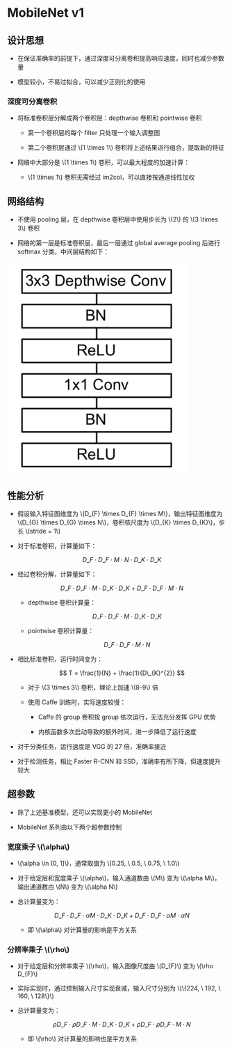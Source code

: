 <script type="text/javascript" src="http://cdn.mathjax.org/mathjax/latest/MathJax.js?config=default"></script>

# MobileNet v1

## 设计思想

- 在保证准确率的前提下，通过深度可分离卷积提高响应速度，同时也减少参数量

- 模型较小，不易过拟合，可以减少正则化的使用

### 深度可分离卷积

- 将标准卷积层分解成两个卷积层：depthwise 卷积和 pointwise 卷积

	- 第一个卷积层的每个 filter 只处理一个输入调整图

	- 第二个卷积层通过 \\(1 \times 1\\) 卷积将上述结果进行组合，提取新的特征

- 网络中大部分是 \\(1 \times 1\\) 卷积，可以最大程度的加速计算：

	- \\(1 \times 1\\) 卷积无需经过 im2col，可以直接按通道线性加权

## 网络结构

- 不使用 pooling 层，在 depthwise 卷积层中使用步长为 \\(2\\) 的 \\(3 \times 3\\) 卷积

- 网络的第一层是标准卷积层，最后一层通过 global average pooling 后进行 softmax 分类，中间层结构如下：

![img](images/mobilenet_v1.png)

## 性能分析

- 假设输入特征图维度为 \\(D\_{F} \times D\_{F} \times M\\)，输出特征图维度为 \\(D\_{G} \times D\_{G} \times N\\)，卷积核尺度为 \\(D\_{K} \times D\_{K}\\)，步长 \\(stride = 1\\)

- 对于标准卷积，计算量如下：

	$$ D\_{F} \cdot D\_{F} \cdot M \cdot N \cdot D\_{K} \cdot D\_{K} $$

- 经过卷积分解，计算量如下：

	$$ D\_{F} \cdot D\_{F} \cdot M \cdot D\_{K} \cdot D\_{K} + D\_{F} \cdot D\_{F} \cdot M \cdot N $$

	- depthwise 卷积计算量：

		$$ D\_{F} \cdot D\_{F} \cdot M \cdot D\_{K} \cdot D\_{K} $$

	- pointwise 卷积计算量：

		$$ D\_{F} \cdot D\_{F} \cdot M \cdot N $$

- 相比标准卷积，运行时间变为：

	$$ T = \frac{1}{N} + \frac{1}{D\_{K}^{2}} $$

	- 对于 \\(3 \times 3\\) 卷积，理论上加速 \\(8-9\\) 倍

	- 使用 Caffe 训练时，实际速度较慢：

		- Caffe 的 group 卷积按 group 依次运行，无法充分发挥 GPU 优势

		- 内核函数多次启动导致的额外时间，进一步降低了运行速度

- 对于分类任务，运行速度是 VGG 的 27 倍，准确率接近

- 对于检测任务，相比 Faster R-CNN 和 SSD，准确率有所下降，但速度提升较大

## 超参数

- 除了上述基准模型，还可以实现更小的 MobileNet

- MobileNet 系列由以下两个超参数控制

### 宽度乘子 \\(\alpha\\)

- \\(\alpha \in (0, 1]\\)，通常取值为 \\(0.25, \ 0.5, \ 0.75, \ 1.0\\)

- 对于给定层和宽度乘子 \\(\alpha\\)，输入通道数由 \\(M\\) 变为 \\(\alpha M\\)，输出通道数由 \\(N\\) 变为 \\(\alpha N\\)

- 总计算量变为：

	$$ D\_{F} \cdot D\_{F} \cdot \alpha M \cdot D\_{K} \cdot D\_{K} + D\_{F} \cdot D\_{F} \cdot \alpha M \cdot \alpha N $$

	- 即 \\(\alpha\\) 对计算量的影响是平方关系

### 分辨率乘子 \\(\rho\\)

- 对于给定层和分辨率乘子 \\(\rho\\)，输入图像尺度由 \\(D\_{F}\\) 变为 \\(\rho D\_{F}\\)

- 实际实现时，通过控制输入尺寸实现衰减，输入尺寸分别为 \\(\\{224, \ 192, \ 160, \ 128\\}\\)

- 总计算量变为：

	$$ \rho D\_{F} \cdot \rho D\_{F} \cdot M \cdot D\_{K} \cdot D\_{K} + \rho D\_{F} \cdot \rho D\_{F} \cdot M \cdot N $$

	- 即 \\(\rho\\) 对计算量的影响也是平方关系